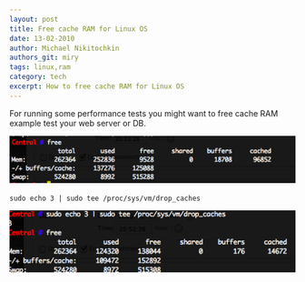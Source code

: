```yaml
---
layout: post
title: Free cache RAM for Linux OS
date: 13-02-2010
author: Michael Nikitochkin
authors_git: miry
tags: linux,ram
category: tech
excerpt: How to free cache RAM for Linux OS
---
```


For running some performance tests you might want to free cache RAM example test your web server or DB.

![Before clear](/images/ram_info_before_clear.png "Before clear")


`sudo echo 3 | sudo tee /proc/sys/vm/drop_caches`

![After clear](/images/ram_after.png "After clear")

